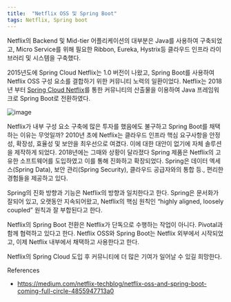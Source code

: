 ```yaml
---
title:  "Netflix OSS 및 Spring Boot"
tags: Netflix, Spring boot
---
```

Netflix의 Backend 및 Mid-tier 어플리케이션의 대부분은 Java를 사용하여 구축되었고, Micro Service를 위해 필요한 Ribbon, Eureka, Hystrix등 클라우드 인프라 라이브러리 및 시스템을 구축했다.

2015년도에 Spring Cloud Netflix는 1.0 버전이 나왔고, Spring Boot를 사용하여 Netflix OSS 구성 요소를 결합하기 위한 커뮤니티 노력의 일환이었다. Netflix는 2018년 부터 [Spring Cloud Netflix](https://spring.io/projects/spring-cloud-netflix)를 통한 커뮤니티의 산출물을 이용하여 Java 프레임워크로 Spring Boot로 전환하였다.

![image](https://user-images.githubusercontent.com/111643/116035938-d268e500-a6a0-11eb-83c7-23bf0a21a32c.png)

Netflix가 내부 구성 요소 구축에 많은 투자를 했음에도 불구하고 Spring Boot를 채택하는 이유는 무엇일까? 2010년 초에 Netflix는 클라우드 인프라 핵심 요구사항을 안정성, 확장성, 효율성 및 보안을 최우선으로 여겼다. 이에 대한 대안이 없기에 자체 솔루션을 제작하게 되었다. 2018년에는 그때와 상황이 달라졌다 Spring 제품은 Netflix의 고유한 소프트웨어를 도입하였고 이를 통해 진화하고 확장되었다. Spring은 데이터 엑세스(Spring Data), 보안 관리(Spring Security), 클라우드 공급자와의 통합 등., 편리한 경험들을 제공하고 있다.

Spring의 진화 방향과 기능은 Netflix의 방향과 일치한다고 한다. Spring은 문서화가 잘되어 있고, 오랫동안 지속되어왔고, Netflix의 핵심 원칙인 “highly aligned, loosely coupled” 원칙과 잘 부합된다고 한다.

Netflix의 Spring Boot 전환은 Netflix가 단독으로 수행하는 작업이 아니다. Pivotal과 함께 협력하고 있다고 한다. Netflix OSS와 Spring Boot는 Netflix 외부에서 시작되었고, 이제 Netflix 내부에서 채택하고 사용한다고 한다.

Netflix의 Spring Cloud 도입 후 커뮤니티에 더 많은 기여가 일어날 수 있길 희망한다.

References
* https://medium.com/netflix-techblog/netflix-oss-and-spring-boot-coming-full-circle-4855947713a0
